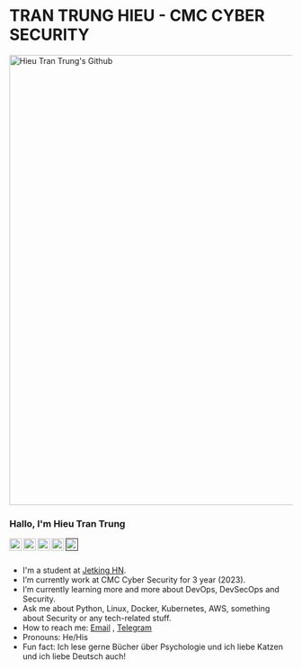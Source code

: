 # TRAN TRUNG HIEU - CMC CYBER SECURITY

<img align="center" alt="Hieu Tran Trung's Github" width="1200" height="800" src="https://github.com/HieuTT-Cloud/Tran-Trung-Hieu/blob/main/Sanh_T18.jpg" />


### Hallo, I'm Hieu Tran Trung
<a href="https://www.linkedin.com/in/hieutt-cloud/">
  <img align="left" alt="Hieu Tran Trung 's Linkdein" width="22px" src="https://cdn.jsdelivr.net/npm/simple-icons@v3/icons/linkedin.svg" />
</a>
<a href="https://github.com/HieuTT-Cloud">
  <img align="left" alt="Hieu Tran Trung's Github" width="22px" src="https://cdn.jsdelivr.net/npm/simple-icons@v3/icons/github.svg" />
</a>
<a href="https://t.me/HieuTT_Cloud">
  <img align="left" alt="Hieu Tran Trung's Telegram" width="22px" src="https://cdn.jsdelivr.net/npm/simple-icons@v3/icons/telegram.svg" />
</a>
<a href="https://www.facebook.com/KS.VicentTran/">
  <img align="left" alt="Hieu Tran Trung's Facebook" width="22px" src="https://cdn.jsdelivr.net/npm/simple-icons@v3/icons/facebook.svg" />
</a>
<a href="">
  <img align="left" alt="Hieu Tran Trung's Youtube" width="22px" src="https://cdn.jsdelivr.net/npm/simple-icons@v3/icons/youtube.svg" />
</a>

<br/>
<br/>



-  I'm a student at [Jetking HN](https://jetking.fpt.edu.vn/).
-  I’m currently work at CMC Cyber Security for 3 year (2023).
-  I’m currently learning more and more about DevOps, DevSecOps and Security.
-  Ask me about Python, Linux, Docker, Kubernetes, AWS, something about Security or any tech-related stuff.
-  How to reach me: [Email](ks.trunghieu.95@gmail.com) , [Telegram](https://t.me/HieuTT_Cloud) 
-  Pronouns: He/His
-  Fun fact: Ich lese gerne Bücher über Psychologie und ich liebe Katzen und ich liebe Deutsch auch!
